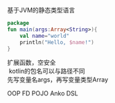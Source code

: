 基于JVM的静态类型语言    


``` kotlin
package
fun main(args:Array<String>){
    val name="world"
    println("Hello, $name!")
}
```  

扩展函数，空安全  
&nbsp;kotlin的包名可以与路径不同  
先写变量名args，再写变量类型Array  

OOP    FD    POJO    Anko    DSL